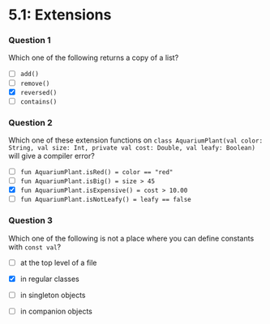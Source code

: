 # 5.1: Extensions

### **Question 1**

Which one of the following returns a copy of a list?

* [ ] `add()`
* [ ] `remove()`
* [x] `reversed()`
* [ ] `contains()`

### **Question 2**

Which one of these extension functions on `class AquariumPlant(val color: String, val size: Int, private val cost: Double, val leafy: Boolean)` will give a compiler error?

* [ ] `fun AquariumPlant.isRed() = color == "red"`
* [ ] `fun AquariumPlant.isBig() = size > 45`
* [x] `fun AquariumPlant.isExpensive() = cost > 10.00`
* [ ] `fun AquariumPlant.isNotLeafy() = leafy == false`

### **Question 3**

Which one of the following is not a place where you can define constants with `const val`?

* [ ] at the top level of a file
* [x] in regular classes
* [ ] in singleton objects
* [ ] in companion objects

